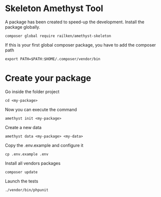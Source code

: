 # Skeleton Amethyst Tool

A package has been created to speed-up the development. Install the package globally.

    composer global require railken/amethyst-skeleton
    
If this is your first global composer package, you have to add the composer path

    export PATH=$PATH:$HOME/.composer/vendor/bin

# Create your package

Go inside the folder project
	
	cd <my-package>
    
Now you can execute the command 

    amethyst init <my-package>

Create a new data

    amethyst data <my-package> <my-data>
    
Copy the .env.example and configure it

    cp .env.example .env
    
Install all vendors packages
    
    composer update
    
Launch the tests

    ./vendor/bin/phpunit
    